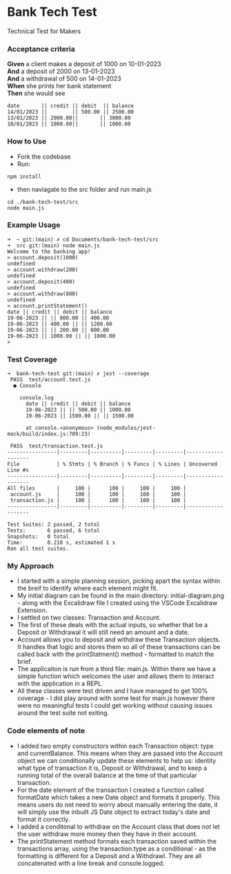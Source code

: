 # Bank Tech Test

Technical Test for Makers

### Acceptance criteria

**Given** a client makes a deposit of 1000 on 10-01-2023  
**And** a deposit of 2000 on 13-01-2023  
**And** a withdrawal of 500 on 14-01-2023  
**When** she prints her bank statement  
**Then** she would see

```
date       || credit || debit  || balance
14/01/2023 ||        || 500.00 || 2500.00
13/01/2023 || 2000.00||       || 3000.00
10/01/2023 || 1000.00||       || 1000.00
```

### How to Use

- Fork the codebase
- Run:
```
npm install

```

- then naviagate to the src folder and run main.js
```
cd ./bank-tech-test/src
node main.js

```

### Example Usage

```
➜  ~ git:(main) ✗ cd Documents/bank-tech-test/src
➜  src git:(main) node main.js
Welcome to the banking app!
> account.deposit(1000)
undefined
> account.withdraw(200)
undefined
> account.deposit(400)
undefined
> account.withdraw(800)
undefined
> account.printStatement()
date || credit || debit || balance
19-06-2023 || || 800.00 || 400.00
19-06-2023 || 400.00 || || 1200.00
19-06-2023 || || 200.00 || 800.00
19-06-2023 || 1000.00 || || 1000.00
>
```

### Test Coverage
```
➜  bank-tech-test git:(main) ✗ jest --coverage
 PASS  test/account.test.js
  ● Console

    console.log
      date || credit || debit || balance
      19-06-2023 || || 500.00 || 1000.00
      19-06-2023 || 1500.00 || || 1500.00

      at console.<anonymous> (node_modules/jest-mock/build/index.js:709:23)

 PASS  test/transaction.test.js
----------------|---------|----------|---------|---------|-------------------
File            | % Stmts | % Branch | % Funcs | % Lines | Uncovered Line #s 
----------------|---------|----------|---------|---------|-------------------
All files       |     100 |      100 |     100 |     100 |                   
 account.js     |     100 |      100 |     100 |     100 |                   
 transaction.js |     100 |      100 |     100 |     100 |                   
----------------|---------|----------|---------|---------|-------------------

Test Suites: 2 passed, 2 total
Tests:       6 passed, 6 total
Snapshots:   0 total
Time:        0.218 s, estimated 1 s
Ran all test suites.
```

### My Approach

- I started with a simple planning session, picking apart the syntax within the breif to identify where each element might fit.
- My initial diagram can be found in the main directory: initial-diagram.png - along with the Excalidraw file I created using the VSCode Excalidraw Extension.
- I settled on two classes: Transaction and Account. 
- The first of these deals with the actual inputs, so whether that be a Deposit or Withdrawal it will still need an amount and a date.
- Account allows you to deposit and withdraw these Transaction objects. It handles that logic and stores them so all of these transactions can be called back with the printStatment() method - formatted to match the brief.
- The applicaiton is run from a third file: main.js. Within there we have a simple function which welcomes the user and allows them to interact with the application in a REPL.
- All these classes were test driven and I have managed to get 100% coverage - I did play around with some test for main.js however there were no meaningful tests I could get working without causing issues around the test suite not exiting.

### Code elements of note

- I added two empty constructors within each Transaction object: type and currentBalance. This means when they are passed into the Account object we can conditionally update these elements to help us: identity what type of transaction it is, Deposit or Withdrawal, and to keep a running total of the overall balance at the time of that particular transaction.
- For the date element of the transaction I created a function called formatDate which takes a new Date object and formats it properly. This means users do not need to worry about manually entering the date, it will simply use the inbuilt JS Date object to extract today's date and format it correctly.
- I added a conditonal to withdraw on the Account class that does not let the user withdraw more money then they have in their account.
- The printStatement method formats each transaction saved within the transactions array, using the transaction.type as a conditional - as the formatting is different for a Deposit and a Withdrawl. They are all concatenated with a line break and console.logged.